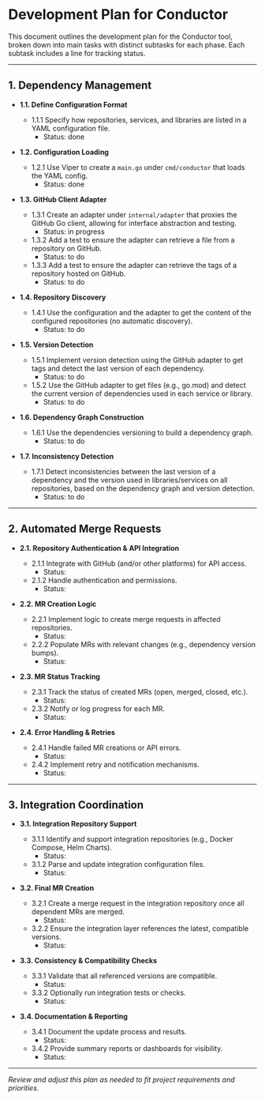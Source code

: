 # Development Plan for Conductor

This document outlines the development plan for the Conductor tool, broken down into main tasks with distinct subtasks for each phase. Each subtask includes a line for tracking status.

---

## 1. Dependency Management

- **1.1. Define Configuration Format**
  - 1.1.1 Specify how repositories, services, and libraries are listed in a YAML configuration file.
    - Status: done

- **1.2. Configuration Loading**
  - 1.2.1 Use Viper to create a `main.go` under `cmd/conductor` that loads the YAML config.
    - Status: done

- **1.3. GitHub Client Adapter**
  - 1.3.1 Create an adapter under `internal/adapter` that proxies the GitHub Go client, allowing for interface abstraction and testing.
    - Status: in progress
  - 1.3.2 Add a test to ensure the adapter can retrieve a file from a repository on GitHub.
    - Status: to do
  - 1.3.3 Add a test to ensure the adapter can retrieve the tags of a repository hosted on GitHub.
    - Status: to do

- **1.4. Repository Discovery**
  - 1.4.1 Use the configuration and the adapter to get the content of the configured repositories (no automatic discovery).
    - Status: to do

- **1.5. Version Detection**
  - 1.5.1 Implement version detection using the GitHub adapter to get tags and detect the last version of each dependency.
    - Status: to do
  - 1.5.2 Use the GitHub adapter to get files (e.g., go.mod) and detect the current version of dependencies used in each service or library.
    - Status: to do

- **1.6. Dependency Graph Construction**
  - 1.6.1 Use the dependencies versioning to build a dependency graph.
    - Status: to do

- **1.7. Inconsistency Detection**
  - 1.7.1 Detect inconsistencies between the last version of a dependency and the version used in libraries/services on all repositories, based on the dependency graph and version detection.
    - Status: to do

---

## 2. Automated Merge Requests

- **2.1. Repository Authentication & API Integration**
  - 2.1.1 Integrate with GitHub (and/or other platforms) for API access.
    - Status:
  - 2.1.2 Handle authentication and permissions.
    - Status:

- **2.2. MR Creation Logic**
  - 2.2.1 Implement logic to create merge requests in affected repositories.
    - Status:
  - 2.2.2 Populate MRs with relevant changes (e.g., dependency version bumps).
    - Status:

- **2.3. MR Status Tracking**
  - 2.3.1 Track the status of created MRs (open, merged, closed, etc.).
    - Status:
  - 2.3.2 Notify or log progress for each MR.
    - Status:

- **2.4. Error Handling & Retries**
  - 2.4.1 Handle failed MR creations or API errors.
    - Status:
  - 2.4.2 Implement retry and notification mechanisms.
    - Status:

---

## 3. Integration Coordination

- **3.1. Integration Repository Support**
  - 3.1.1 Identify and support integration repositories (e.g., Docker Compose, Helm Charts).
    - Status:
  - 3.1.2 Parse and update integration configuration files.
    - Status:

- **3.2. Final MR Creation**
  - 3.2.1 Create a merge request in the integration repository once all dependent MRs are merged.
    - Status:
  - 3.2.2 Ensure the integration layer references the latest, compatible versions.
    - Status:

- **3.3. Consistency & Compatibility Checks**
  - 3.3.1 Validate that all referenced versions are compatible.
    - Status:
  - 3.3.2 Optionally run integration tests or checks.
    - Status:

- **3.4. Documentation & Reporting**
  - 3.4.1 Document the update process and results.
    - Status:
  - 3.4.2 Provide summary reports or dashboards for visibility.
    - Status:

---

_Review and adjust this plan as needed to fit project requirements and priorities._ 